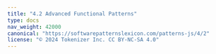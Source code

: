 ```yaml
---
title: "4.2 Advanced Functional Patterns"
type: docs
nav_weight: 42000
canonical: "https://softwarepatternslexicon.com/patterns-js/4/2"
license: "© 2024 Tokenizer Inc. CC BY-NC-SA 4.0"
---
```

